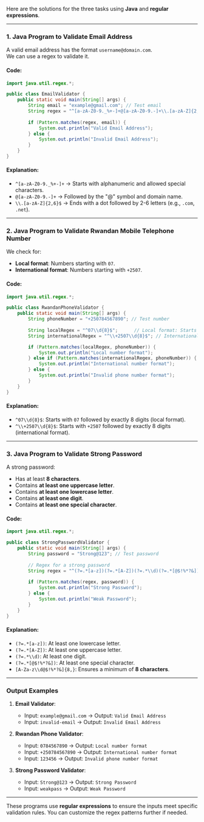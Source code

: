 Here are the solutions for the three tasks using **Java** and **regular expressions**.

---

### **1. Java Program to Validate Email Address**
A valid email address has the format `username@domain.com`.  
We can use a regex to validate it.

#### **Code:**
```java
import java.util.regex.*;

public class EmailValidator {
    public static void main(String[] args) {
        String email = "example@gmail.com"; // Test email
        String regex = "^[a-zA-Z0-9._%+-]+@[a-zA-Z0-9.-]+\\.[a-zA-Z]{2,6}$";
        
        if (Pattern.matches(regex, email)) {
            System.out.println("Valid Email Address");
        } else {
            System.out.println("Invalid Email Address");
        }
    }
}
```

#### **Explanation**:
- `^[a-zA-Z0-9._%+-]+` → Starts with alphanumeric and allowed special characters.
- `@[a-zA-Z0-9.-]+` → Followed by the "@" symbol and domain name.
- `\\.[a-zA-Z]{2,6}$` → Ends with a dot followed by 2-6 letters (e.g., `.com`, `.net`).

---

### **2. Java Program to Validate Rwandan Mobile Telephone Number**
We check for:
- **Local format**: Numbers starting with `07`.
- **International format**: Numbers starting with `+2507`.

#### **Code:**
```java
import java.util.regex.*;

public class RwandanPhoneValidator {
    public static void main(String[] args) {
        String phoneNumber = "+250784567890"; // Test number
        
        String localRegex = "^07\\d{8}$";      // Local format: Starts with "07" and has 10 digits.
        String internationalRegex = "^\\+2507\\d{8}$"; // International format: Starts with "+2507"

        if (Pattern.matches(localRegex, phoneNumber)) {
            System.out.println("Local number format");
        } else if (Pattern.matches(internationalRegex, phoneNumber)) {
            System.out.println("International number format");
        } else {
            System.out.println("Invalid phone number format");
        }
    }
}
```

#### **Explanation**:
- `^07\\d{8}$`: Starts with `07` followed by exactly 8 digits (local format).
- `^\\+2507\\d{8}$`: Starts with `+2507` followed by exactly 8 digits (international format).

---

### **3. Java Program to Validate Strong Password**
A strong password:
- Has at least **8 characters**.
- Contains **at least one uppercase letter**.
- Contains **at least one lowercase letter**.
- Contains **at least one digit**.
- Contains **at least one special character**.

#### **Code:**
```java
import java.util.regex.*;

public class StrongPasswordValidator {
    public static void main(String[] args) {
        String password = "Strong@123"; // Test password
        
        // Regex for a strong password
        String regex = "^(?=.*[a-z])(?=.*[A-Z])(?=.*\\d)(?=.*[@$!%*?&])[A-Za-z\\d@$!%*?&]{8,}$";
        
        if (Pattern.matches(regex, password)) {
            System.out.println("Strong Password");
        } else {
            System.out.println("Weak Password");
        }
    }
}
```

#### **Explanation**:
- `(?=.*[a-z])`: At least one lowercase letter.
- `(?=.*[A-Z])`: At least one uppercase letter.
- `(?=.*\\d)`: At least one digit.
- `(?=.*[@$!%*?&])`: At least one special character.
- `[A-Za-z\\d@$!%*?&]{8,}`: Ensures a minimum of **8 characters**.

---

### **Output Examples**
1. **Email Validator**:
    - Input: `example@gmail.com` → Output: `Valid Email Address`
    - Input: `invalid-email` → Output: `Invalid Email Address`

2. **Rwandan Phone Validator**:
    - Input: `0784567890` → Output: `Local number format`
    - Input: `+250784567890` → Output: `International number format`
    - Input: `123456` → Output: `Invalid phone number format`

3. **Strong Password Validator**:
    - Input: `Strong@123` → Output: `Strong Password`
    - Input: `weakpass` → Output: `Weak Password`

---

These programs use **regular expressions** to ensure the inputs meet specific validation rules. You can customize the regex patterns further if needed.